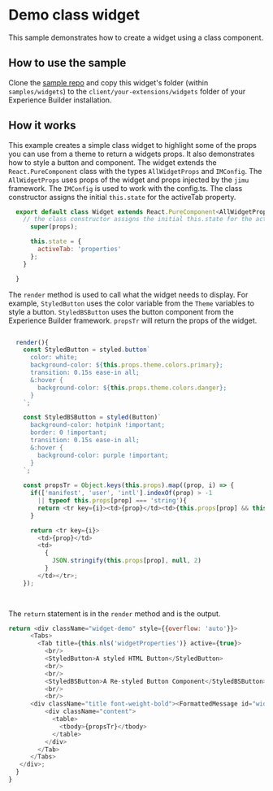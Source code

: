 # Demo class widget
This sample demonstrates how to create a widget using a class component.

## How to use the sample
Clone the [sample repo](https://github.com/esri/arcgis-experience-builder-sdk-resources) and copy this widget's folder (within `samples/widgets`) to the `client/your-extensions/widgets` folder of your Experience Builder installation.

## How it works
This example creates a simple class widget to highlight some of the props you can use from a theme to return a widgets props. It also demonstrates how to style a button and component. The widget extends the `React.PureComponent` class with the types `AllWidgetProps` and `IMConfig`. The `AllWidgetProps` uses props of the widget and props injected by the `jimu` framework. The `IMConfig` is used to work with the config.ts. 
The class constructor assigns the initial `this.state` for the activeTab property. 

```javascript
  export default class Widget extends React.PureComponent<AllWidgetProps<IMConfig>, any>{
    // the class constructor assigns the initial this.state for the activeTab
      super(props);

      this.state = {
        activeTab: 'properties'
      };
    }

  }

```

The `render` method is used to call what the widget needs to display. For example, `StyledButton` uses the color variable from the `Theme` variables to style a button. `StyledBSButton` uses the button component from the Experience Builder framework. `propsTr` will return the props of the widget.   
```javascript

  render(){
    const StyledButton = styled.button`
      color: white;
      background-color: ${this.props.theme.colors.primary};
      transition: 0.15s ease-in all;
      &:hover {
        background-color: ${this.props.theme.colors.danger};
      }
    `;

    const StyledBSButton = styled(Button)`
      background-color: hotpink !important;
      border: 0 !important;
      transition: 0.15s ease-in all;
      &:hover {
        background-color: purple !important;
      }
    `;
 
    const propsTr = Object.keys(this.props).map((prop, i) => {
      if(['manifest', 'user', 'intl'].indexOf(prop) > -1
        || typeof this.props[prop] === 'string'){
        return <tr key={i}><td>{prop}</td><td>{this.props[prop] && this.props[prop].toString()}</td></tr>;
      }

      return <tr key={i}>
        <td>{prop}</td>
        <td>
          {
            JSON.stringify(this.props[prop], null, 2)
          }
        </td></tr>;
    });

   

```

The `return` statement is in the `render` method and is the output.
``` javascript
return <div className="widget-demo" style={{overflow: 'auto'}}>
      <Tabs>
        <Tab title={this.nls('widgetProperties')} active={true}>
          <br/>
          <StyledButton>A styled HTML Button</StyledButton>
          <br/>
          <br/>
          <StyledBSButton>A Re-styled Button Component</StyledBSButton>
          <br/> 
          <br/>     
      <div className="title font-weight-bold"><FormattedMessage id="widgetProps" defaultMessage={defaultMessages.widgetProps}/></div>
          <div className="content">
            <table>
              <tbody>{propsTr}</tbody>
            </table>
          </div>
        </Tab>
      </Tabs>
   </div>;
  }
}
````



